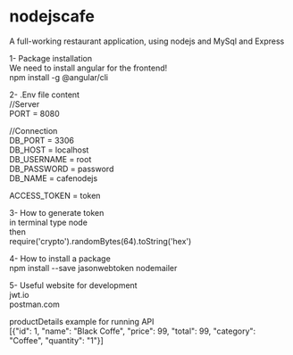 # nodejscafe
A full-working restaurant application, using nodejs and MySql and Express


1- Package installation<br>
We need to install angular for the frontend!<br>
npm install -g @angular/cli


2- .Env file content<br>
//Server<br>
PORT = 8080<br>

//Connection<br>
DB_PORT = 3306<br>
DB_HOST = localhost<br>
DB_USERNAME = root<br>
DB_PASSWORD = password<br>
DB_NAME = cafenodejs<br>

ACCESS_TOKEN = token<br>

3- How to generate token<br>
in terminal type node<br>
then<br>
require('crypto').randomBytes(64).toString('hex')<br>

4- How to install a package<br>
npm install --save jasonwebtoken nodemailer <br>


5- Useful website for development<br>
jwt.io<br>
postman.com<br>


productDetails example for running API<br>
[{\"id\": 1, \"name\": \"Black Coffe\", \"price\": 99, \"total\": 99, \"category\": \"Coffee\", \"quantity\": \"1\"}]<br>
